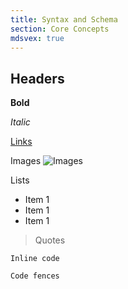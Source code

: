 ```yaml
---
title: Syntax and Schema
section: Core Concepts
mdsvex: true
---
```


## Headers

**Bold**

_Italic_

[Links](/docs/nodes)

Images
![Images](/images/content/depgraph.png)

Lists

- Item 1
- Item 1
- Item 1

> Quotes

`Inline code`

```bash
Code fences
```
